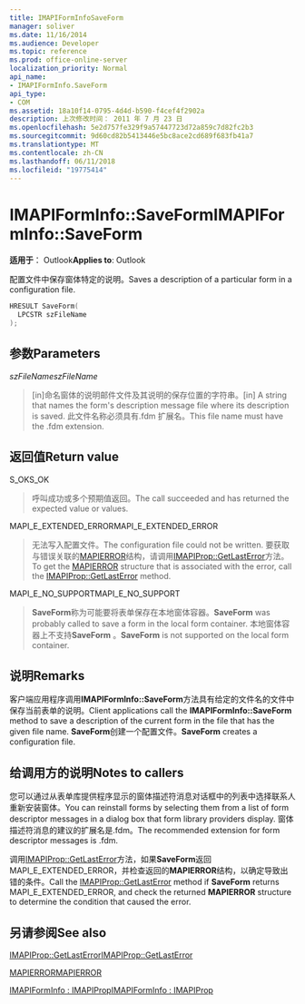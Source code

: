 ```yaml
---
title: IMAPIFormInfoSaveForm
manager: soliver
ms.date: 11/16/2014
ms.audience: Developer
ms.topic: reference
ms.prod: office-online-server
localization_priority: Normal
api_name:
- IMAPIFormInfo.SaveForm
api_type:
- COM
ms.assetid: 18a10f14-0795-4d4d-b590-f4cef4f2902a
description: 上次修改时间： 2011 年 7 月 23 日
ms.openlocfilehash: 5e2d757fe329f9a57447723d72a859c7d82fc2b3
ms.sourcegitcommit: 9d60cd82b5413446e5bc8ace2cd689f683fb41a7
ms.translationtype: MT
ms.contentlocale: zh-CN
ms.lasthandoff: 06/11/2018
ms.locfileid: "19775414"
---
```

# <a name="imapiforminfosaveform"></a><span data-ttu-id="690de-103">IMAPIFormInfo::SaveForm</span><span class="sxs-lookup"><span data-stu-id="690de-103">IMAPIFormInfo::SaveForm</span></span>

  
  
<span data-ttu-id="690de-104">**适用于**： Outlook</span><span class="sxs-lookup"><span data-stu-id="690de-104">**Applies to**: Outlook</span></span> 
  
<span data-ttu-id="690de-105">配置文件中保存窗体特定的说明。</span><span class="sxs-lookup"><span data-stu-id="690de-105">Saves a description of a particular form in a configuration file.</span></span>
  
```cpp
HRESULT SaveForm(
  LPCSTR szFileName
);
```

## <a name="parameters"></a><span data-ttu-id="690de-106">参数</span><span class="sxs-lookup"><span data-stu-id="690de-106">Parameters</span></span>

 <span data-ttu-id="690de-107">_szFileName_</span><span class="sxs-lookup"><span data-stu-id="690de-107">_szFileName_</span></span>
  
> <span data-ttu-id="690de-108">[in]命名窗体的说明邮件文件及其说明的保存位置的字符串。</span><span class="sxs-lookup"><span data-stu-id="690de-108">[in] A string that names the form's description message file where its description is saved.</span></span> <span data-ttu-id="690de-109">此文件名称必须具有.fdm 扩展名。</span><span class="sxs-lookup"><span data-stu-id="690de-109">This file name must have the .fdm extension.</span></span>
    
## <a name="return-value"></a><span data-ttu-id="690de-110">返回值</span><span class="sxs-lookup"><span data-stu-id="690de-110">Return value</span></span>

<span data-ttu-id="690de-111">S_OK</span><span class="sxs-lookup"><span data-stu-id="690de-111">S_OK</span></span> 
  
> <span data-ttu-id="690de-112">呼叫成功或多个预期值返回。</span><span class="sxs-lookup"><span data-stu-id="690de-112">The call succeeded and has returned the expected value or values.</span></span>
    
<span data-ttu-id="690de-113">MAPI_E_EXTENDED_ERROR</span><span class="sxs-lookup"><span data-stu-id="690de-113">MAPI_E_EXTENDED_ERROR</span></span> 
  
> <span data-ttu-id="690de-114">无法写入配置文件。</span><span class="sxs-lookup"><span data-stu-id="690de-114">The configuration file could not be written.</span></span> <span data-ttu-id="690de-115">要获取与错误关联的[MAPIERROR](mapierror.md)结构，请调用[IMAPIProp::GetLastError](imapiprop-getlasterror.md)方法。</span><span class="sxs-lookup"><span data-stu-id="690de-115">To get the [MAPIERROR](mapierror.md) structure that is associated with the error, call the [IMAPIProp::GetLastError](imapiprop-getlasterror.md) method.</span></span> 
    
<span data-ttu-id="690de-116">MAPI_E_NO_SUPPORT</span><span class="sxs-lookup"><span data-stu-id="690de-116">MAPI_E_NO_SUPPORT</span></span> 
  
> <span data-ttu-id="690de-117">**SaveForm**称为可能要将表单保存在本地窗体容器。</span><span class="sxs-lookup"><span data-stu-id="690de-117">**SaveForm** was probably called to save a form in the local form container.</span></span> <span data-ttu-id="690de-118">本地窗体容器上不支持**SaveForm** 。</span><span class="sxs-lookup"><span data-stu-id="690de-118">**SaveForm** is not supported on the local form container.</span></span> 
    
## <a name="remarks"></a><span data-ttu-id="690de-119">说明</span><span class="sxs-lookup"><span data-stu-id="690de-119">Remarks</span></span>

<span data-ttu-id="690de-120">客户端应用程序调用**IMAPIFormInfo::SaveForm**方法具有给定的文件名的文件中保存当前表单的说明。</span><span class="sxs-lookup"><span data-stu-id="690de-120">Client applications call the **IMAPIFormInfo::SaveForm** method to save a description of the current form in the file that has the given file name.</span></span> <span data-ttu-id="690de-121">**SaveForm**创建一个配置文件。</span><span class="sxs-lookup"><span data-stu-id="690de-121">**SaveForm** creates a configuration file.</span></span> 
  
## <a name="notes-to-callers"></a><span data-ttu-id="690de-122">给调用方的说明</span><span class="sxs-lookup"><span data-stu-id="690de-122">Notes to callers</span></span>

<span data-ttu-id="690de-123">您可以通过从表单库提供程序显示的窗体描述符消息对话框中的列表中选择联系人重新安装窗体。</span><span class="sxs-lookup"><span data-stu-id="690de-123">You can reinstall forms by selecting them from a list of form descriptor messages in a dialog box that form library providers display.</span></span> <span data-ttu-id="690de-124">窗体描述符消息的建议的扩展名是.fdm。</span><span class="sxs-lookup"><span data-stu-id="690de-124">The recommended extension for form descriptor messages is .fdm.</span></span>
  
<span data-ttu-id="690de-125">调用[IMAPIProp::GetLastError](imapiprop-getlasterror.md)方法，如果**SaveForm**返回 MAPI_E_EXTENDED_ERROR，并检查返回的**MAPIERROR**结构，以确定导致出错的条件。</span><span class="sxs-lookup"><span data-stu-id="690de-125">Call the [IMAPIProp::GetLastError](imapiprop-getlasterror.md) method if **SaveForm** returns MAPI_E_EXTENDED_ERROR, and check the returned **MAPIERROR** structure to determine the condition that caused the error.</span></span> 
  
## <a name="see-also"></a><span data-ttu-id="690de-126">另请参阅</span><span class="sxs-lookup"><span data-stu-id="690de-126">See also</span></span>



[<span data-ttu-id="690de-127">IMAPIProp::GetLastError</span><span class="sxs-lookup"><span data-stu-id="690de-127">IMAPIProp::GetLastError</span></span>](imapiprop-getlasterror.md)
  
[<span data-ttu-id="690de-128">MAPIERROR</span><span class="sxs-lookup"><span data-stu-id="690de-128">MAPIERROR</span></span>](mapierror.md)
  
[<span data-ttu-id="690de-129">IMAPIFormInfo : IMAPIProp</span><span class="sxs-lookup"><span data-stu-id="690de-129">IMAPIFormInfo : IMAPIProp</span></span>](imapiforminfoimapiprop.md)

